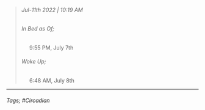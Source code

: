 >###### Jul-11th 2022 | 10:19 AM
>###### In Bed as Of;
> $\quad$ 9:55 PM, July 7th
>###### Woke Up;
> $\quad$ 6:48 AM, July 8th
> <br>

--- 

###### Tags; #Circadian